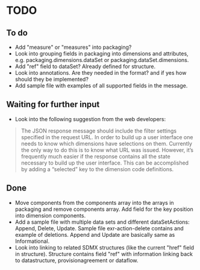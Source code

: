 # TODO

## To do

- Add "measure" or "measures" into packaging?
- Look into grouping fields in packaging into dimensions and attributes, e.g. packaging.dimensions.dataSet or
packaging.dataSet.dimensions.
- Add "ref" field to dataSet? Already defined for structure.
- Look into annotations. Are they needed in the format? and if yes how should they be implemented?
- Add sample file with examples of all supported fields in the message.

## Waiting for further input

- Look into the following suggestion from the web developers:

> The JSON response message should include the filter settings specified in the request URL. 
> In order to build up a user interface one needs to know which dimensions have selections on them. 
> Currently the only way to do this is to know what URL was issued. 
> However, it’s frequently much easier if the response contains all the state necessary to build up the user interface. 
> This can be accomplished by adding a “selected” key to the dimension code definitions.

## Done
- Move components from the components array into the arrays in packaging and remove components array. Add field for the key position into dimension components.
- Add a sample file with multiple data sets and different dataSetActions: Append, Delete, Update. 
Sample file exr-action-delete contains and example of deletions. Append and Update are basically same as Informational.
- Look into linking to related SDMX structures (like the current "href" field in structure). Structure contains field "ref"
with information linking back to datastructure, provisionagreement or dataflow.
